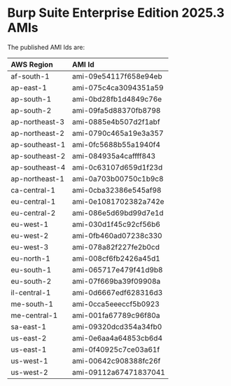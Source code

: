# Burp Suite Enterprise Edition 2025.3 AMIs

The published AMI Ids are:

| AWS Region | AMI Id |
| :--------- | :----- |
| af-south-1 | ami-09e54117f658e94eb |
| ap-east-1 | ami-075c4ca3094351a59 |
| ap-south-1 | ami-0bd28fb1d4849c76e |
| ap-south-2 | ami-09fa5d88370fb8798 |
| ap-northeast-3 | ami-0885e4b507d2f1abf |
| ap-northeast-2 | ami-0790c465a19e3a357 |
| ap-southeast-1 | ami-0fc5688b55a1940f4 |
| ap-southeast-2 | ami-084935a4caffff843 |
| ap-southeast-4 | ami-0c63107d659d1f23d |
| ap-northeast-1 | ami-0a703b00750c1b9c8 |
| ca-central-1 | ami-0cba32386e545af98 |
| eu-central-1 | ami-0e1081702382a742e |
| eu-central-2 | ami-086e5d69bd99d7e1d |
| eu-west-1 | ami-030d1f45c92cf56b6 |
| eu-west-2 | ami-0fb460ad07238c330 |
| eu-west-3 | ami-078a82f227fe2b0cd |
| eu-north-1 | ami-008cf6fb2426a45d1 |
| eu-south-1 | ami-065717e479f41d9b8 |
| eu-south-2 | ami-07f669ba39f09908a |
| il-central-1 | ami-0d6667edf628316d3 |
| me-south-1 | ami-0cca5eeeccf5b0923 |
| me-central-1 | ami-001fa67789c96f80a |
| sa-east-1 | ami-09320dcd354a34fb0 |
| us-east-2 | ami-0e6aa4a64853cb6d4 |
| us-east-1 | ami-0f40925c7ce03a61f |
| us-west-1 | ami-00642c908388fc26f |
| us-west-2 | ami-09112a67471837041 |
